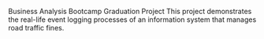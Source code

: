Business Analysis Bootcamp Graduation Project
This project demonstrates the real-life event logging processes of an information system that manages road traffic fines.
